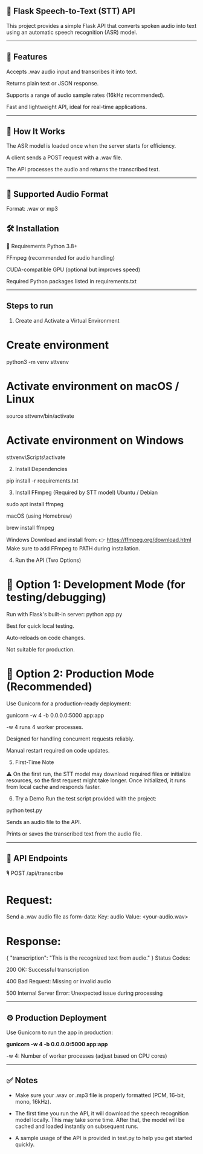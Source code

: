 
## 🧏 Flask Speech-to-Text (STT) API
This project provides a simple Flask API that converts spoken audio into text using an automatic speech recognition (ASR) model.

-----------------------------------------------------------------


## 🚀 Features
Accepts .wav audio input and transcribes it into text.

Returns plain text or JSON response.

Supports a range of audio sample rates (16kHz recommended).

Fast and lightweight API, ideal for real-time applications.

------------------------------------------------------------------

## 🧠 How It Works
The ASR model is loaded once when the server starts for efficiency.

A client sends a POST request with a .wav file.

The API processes the audio and returns the transcribed text.

------------------------------------------------------------------

## 📂 Supported Audio Format
Format: .wav or mp3



## 🛠️ Installation
🔧 Requirements
Python 3.8+

FFmpeg (recommended for audio handling)

CUDA-compatible GPU (optional but improves speed)

Required Python packages listed in requirements.txt

----------------------------------------------------------------

## Steps to run 

1. Create and Activate a Virtual Environment

# Create environment
python3 -m venv sttvenv

# Activate environment on macOS / Linux
source sttvenv/bin/activate

# Activate environment on Windows
sttvenv\Scripts\activate


2. Install Dependencies

pip install -r requirements.txt

3. Install FFmpeg (Required by STT model)
Ubuntu / Debian

sudo apt install ffmpeg


macOS (using Homebrew)

brew install ffmpeg


Windows
Download and install from:
👉 https://ffmpeg.org/download.html
Make sure to add FFmpeg to PATH during installation.

4. Run the API (Two Options)
# 🔧 Option 1: Development Mode (for testing/debugging)


Run with Flask's built-in server:  python app.py

Best for quick local testing.

Auto-reloads on code changes.

Not suitable for production.

# 🚀 Option 2: Production Mode (Recommended)
Use Gunicorn for a production-ready deployment:

gunicorn -w 4 -b 0.0.0.0:5000 app:app


-w 4 runs 4 worker processes.

Designed for handling concurrent requests reliably.

Manual restart required on code updates.

5. First-Time Note

⚠️ On the first run, the STT model may download required files or initialize resources, so the first request might take longer.
Once initialized, it runs from local cache and responds faster.

6. Try a Demo
Run the test script provided with the project:

python test.py


Sends an audio file to the API.

Prints or saves the transcribed text from the audio file.


-------------------------------------------------------------------------------


## 📡 API Endpoints

🎙️ POST /api/transcribe

# Request:
Send a .wav audio file as form-data:
Key: audio
Value: <your-audio.wav>

# Response:
{
  "transcription": "This is the recognized text from audio."
}
Status Codes:

200 OK: Successful transcription

400 Bad Request: Missing or invalid audio

500 Internal Server Error: Unexpected issue during processing

-------------------------------------------------------------------------


## ⚙️ Production Deployment
Use Gunicorn to run the app in production:

**gunicorn -w 4 -b 0.0.0.0:5000 app:app**

-w 4: Number of worker processes (adjust based on CPU cores)


----------------------------------------------------------------------------

## ✅ Notes

-  Make sure your .wav or .mp3 file is properly formatted (PCM, 16-bit, mono, 16kHz).

-  The first time you run the API, it will download the speech recognition model locally. This  may take some time. After that, the model will be cached and loaded instantly on subsequent runs.

-  A sample usage of the API is provided in test.py to help you get started quickly.



